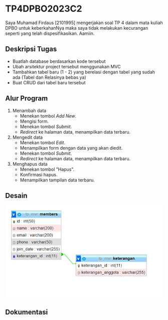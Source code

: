 # TP4DPBO2023C2
Saya Muhamad Firdaus [2101995] mengerjakan soal TP 4 dalam mata kuliah DPBO untuk keberkahanNya maka saya tidak melakukan kecurangan seperti yang telah dispesifikasikan. Aamiin.

## Deskripsi Tugas
- Buatlah database berdasarkan kode tersebut
- Ubah arsitektur project tersebut menggunakan MVC
- Tambahkan tabel baru (1 - 2) yang berelasi dengan tabel yang sudah ada
(Tabel dan Relasinya bebas ya)
- Buat CRUD dari tabel  baru tersebut

## Alur Program
1. Menambah data
    - Menekan tombol _Add New_.
    - Mengisi form.
    - Menekan tombol _Submit_.
    - _Redirect_ ke halaman data, menampilkan data terbaru.
2. Mengedit data
    - Menekan tombol _Edit_.
    - Menampilkan form dengan data yang akan diedit.
    - Menekan tombol _Submit_.
    - _Redirect_ ke halaman data, menampilkan data terbaru.
3. Menghapus data
    - Menekan tombol "Hapus".
    - Konfirmasi hapus.
    - Menampilkan tampilan data terbaru.

## Desain
![desain_database](https://github.com/dauspairet/TP4DPBO2023C2/blob/main/Screenshot/db.jpg)

## Dokumentasi
